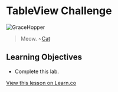 # TableView Challenge

![GraceHopper](http://i.imgur.com/3CfGWMD.jpg?1)  

> Meow. ~[Cat](https://en.wikipedia.org/wiki/Cat)

## Learning Objectives

* Complete this lab.

<a href='https://learn.co/lessons/TableViewLab' data-visibility='hidden'>View this lesson on Learn.co</a>
